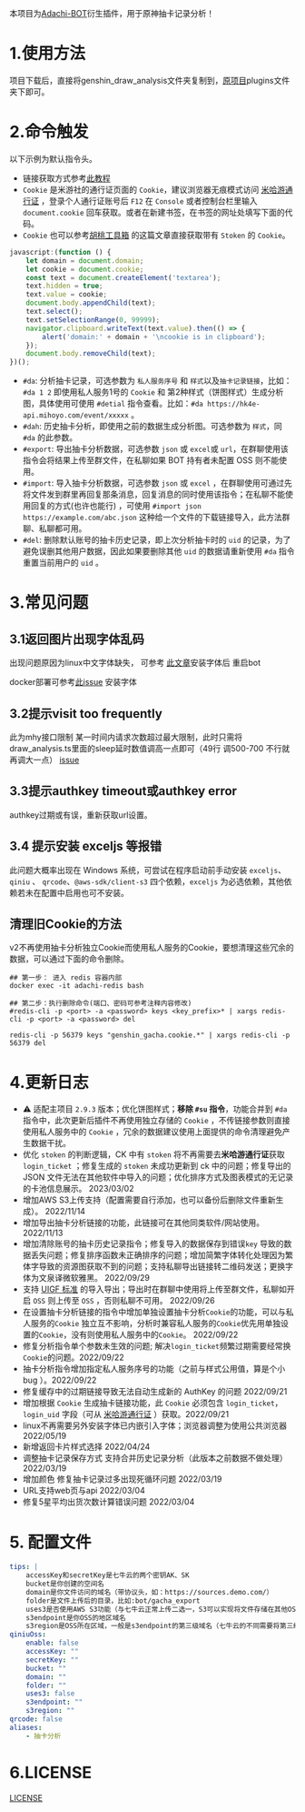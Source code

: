 本项目为[Adachi-BOT](https://github.com/SilveryStar/Adachi-BOT)衍生插件，用于原神抽卡记录分析！

# 1.使用方法

项目下载后，直接将genshin_draw_analysis文件夹复制到，[原项目](https://github.com/SilveryStar/Adachi-BOT)plugins文件夹下即可。

# 2.命令触发

以下示例为默认指令头。

- 链接获取方式参考[此教程](https://mp.weixin.qq.com/s/WcH6DgBRoAwbnmOlGTJBNg)
- `Cookie` 是米游社的通行证页面的 `Cookie`，建议浏览器无痕模式访问 [米哈游通行证](https://user.mihoyo.com/)
  ，登录个人通行证账号后 `F12` 在 `Console` 或者控制台栏里输入 `document.cookie` 回车获取。或者在新建书签，在书签的网址处填写下面的代码。
- `Cookie` 也可以参考[胡桃工具箱](https://hut.ao/advanced/get-stoken-cookie-from-the-third-party.html)
  的这篇文章直接获取带有 `Stoken` 的 `Cookie`。

```js
javascript:(function () {
    let domain = document.domain;
    let cookie = document.cookie;
    const text = document.createElement('textarea');
    text.hidden = true;
    text.value = cookie;
    document.body.appendChild(text);
    text.select();
    text.setSelectionRange(0, 99999);
    navigator.clipboard.writeText(text.value).then(() => {
        alert('domain:' + domain + '\ncookie is in clipboard');
    });
    document.body.removeChild(text);
})();
```

- `#da`: 分析抽卡记录，可选参数为 `私人服务序号` 和 `样式`以及`抽卡记录链接`，比如：`#da 1 2` 即使用私人服务1号的 `Cookie`
  和
  第2种样式（饼图样式）生成分析图，具体使用可使用 `#detial` 指令查看。比如：`#da https://hk4e-api.mihoyo.com/event/xxxxx` 。
- `#dah`: 历史抽卡分析，即使用之前的数据生成分析图。可选参数为 `样式`，同 `#da` 的此参数。
- `#export`: 导出抽卡分析数据，可选参数 `json` 或 `excel`或 `url`，在群聊使用该指令会将结果上传至群文件，在私聊如果 BOT
  持有者未配置 OSS 则不能使用。
- `#import`: 导入抽卡分析数据，可选参数 `json` 或 `excel`
  ，在群聊使用可通过先将文件发到群里再回复那条消息，回复消息的同时使用该指令；在私聊不能使用回复的方式(也许也能行)
  ，可使用 `#import json https://example.com/abc.json` 这种给一个文件的下载链接导入，此方法群聊、私聊都可用。
- `#del`: 删除默认账号的抽卡历史记录，即上次分析抽卡时的 `uid` 的记录，为了避免误删其他用户数据，因此如果要删除其他 `uid`
  的数据请重新使用 `#da` 指令重置当前用户的 `uid` 。

# 3.常见问题

## 3.1返回图片出现字体乱码

出现问题原因为linux中文字体缺失， 可参考 [此文章](https://www.cnblogs.com/helios-fz/p/13706157.html)安装字体后 重启bot

docker部署可参考[此issue](https://github.com/wickedll/genshin_draw_analysis/issues/5) 安装字体

## 3.2提示visit too frequently

此为mhy接口限制 某一时间内请求次数超过最大限制，此时只需将draw_analysis.ts里面的sleep延时数值调高一点即可（49行 调500-700
不行就再调大一点） [issue](https://github.com/wickedll/genshin_draw_analysis/issues/4)

## 3.3提示authkey timeout或authkey error

authkey过期或有误，重新获取url设置。

## 3.4 提示安装 exceljs 等报错

此问题大概率出现在 Windows 系统，可尝试在程序启动前手动安装 `exceljs`、`qiniu` 、 `qrcode`、`@aws-sdk/client-s3`
四个依赖，`exceljs`
为必选依赖，其他依赖若未在配置中启用也可不安装。

## 清理旧Cookie的方法

v2不再使用抽卡分析独立Cookie而使用私人服务的Cookie，要想清理这些冗余的数据，可以通过下面的命令删除。

```shell
## 第一步： 进入 redis 容器内部
docker exec -it adachi-redis bash

## 第二步：执行删除命令(端口、密码可参考注释内容修改)
#redis-cli -p <port> -a <password> keys <key_prefix>* | xargs redis-cli -p <port> -a <password> del

redis-cli -p 56379 keys "genshin_gacha.cookie.*" | xargs redis-cli -p 56379 del
```

# 4.更新日志

- ⚠️ 适配主项目 `2.9.3` 版本；优化饼图样式；**移除 `#su` 指令**，功能合并到 `#da`
  指令中，此次更新后插件不再使用独立存储的 `Cookie` ，不传链接参数则直接使用私人服务中的 `Cookie`
  ，冗余的数据建议使用上面提供的命令清理避免产生数据干扰。
- 优化 `stoken` 的判断逻辑，CK 中有 `stoken` 将不再需要去**米哈游通行证**获取 `login_ticket` ；修复生成的 `stoken` 未成功更新到
  ck 中的问题；修复导出的 JSON 文件无法在其他软件中导入的问题；优化排序方式及图表模式的无记录的卡池信息展示。 2023/03/02
- 增加AWS S3上传支持（配置需要自行添加，也可以备份后删除文件重新生成）。 2022/11/14
- 增加导出抽卡分析链接的功能，此链接可在其他同类软件/网站使用。 2022/11/13
- 增加清除账号的抽卡历史记录指令；修复导入的数据保存到错误`key`
  导致的数据丢失问题；修复排序函数未正确排序的问题；增加简繁字体转化处理因为繁体字导致的资源图获取不到的问题；支持私聊导出链接转二维码发送；更换字体为文泉译微软雅黑。
  2022/09/29
- 支持 [UIGF 标准](https://github.com/DGP-Studio/Snap.Genshin/wiki/StandardFormat#export_app)
  的导入导出；导出时在群聊中使用将上传至群文件，私聊如开启 `OSS` 则上传至 `OSS` ，否则私聊不可用。 2022/09/26
- 在设置抽卡分析链接的指令中增加单独设置抽卡分析`Cookie`的功能，可以与私人服务的`Cookie`
  独立互不影响，分析时兼容私人服务的`Cookie`优先用单独设置的`Cookie`，没有则使用私人服务中的`Cookie`。
  2022/09/22
- 修复分析指令单个参数未生效的问题; 解决`login_ticket`频繁过期需要经常换`Cookie`的问题。2022/09/22
- 抽卡分析指令增加指定私人服务序号的功能（之前与样式公用值，算是个小 bug ）。2022/09/22
- 修复缓存中的过期链接导致无法自动生成新的 AuthKey 的问题 2022/09/21
- 增加根据 `Cookie` 生成抽卡链接功能，此 `Cookie` 必须包含 `login_ticket`，`login_uid`
  字段（可从 [米哈游通行证](https://user.mihoyo.com/)
  ）获取。2022/09/21
- linux不再需要另外安装字体已内嵌引入字体；浏览器调整为使用公共浏览器 2022/05/19
- 新增返回卡片样式选择 2022/04/24
- 调整抽卡记录保存方式 支持合并历史记录分析（此版本之前数据不做处理） 2022/03/19
- 增加颜色 修复抽卡记录过多出现死循环问题 2022/03/19
- URL支持web页与api 2022/03/04
- 修复5星平均出货次数计算错误问题 2022/03/04

# 5. 配置文件

```yaml
tips: |
    accessKey和secretKey是七牛云的两个密钥AK、SK
    bucket是你创建的空间名
    domain是你文件访问的域名（带协议头，如：https://sources.demo.com/）
    folder是文件上传后的目录，比如:bot/gacha_export
    uses3是否使用AWS S3功能（与七牛云正常上传二选一，S3可以实现将文件存储在其他OSS）
    s3endpoint是你OSS的地区域名
    s3region是OSS所在区域，一般是s3endpoint的第三级域名（七牛云的不同需要将第三级域名中的s3-去掉）
qiniuOss:
    enable: false
    accessKey: ""
    secretKey: ""
    bucket: ""
    domain: ""
    folder: ""
    uses3: false
    s3endpoint: ""
    s3region: ""
qrcode: false
aliases:
    - 抽卡分析
```

# 6.LICENSE

[LICENSE](https://github.com/wickedll/genshin_draw_analysis/blob/master/LICENSE)